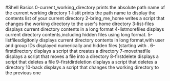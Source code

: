 #Shell Basics
0-current_working_directory prints the absolute path name of the current working directory
1-listit prints the path name to display the contents list of your current directory
2-bring_me_home writes a script that changes the working directory to the user's home directory
3-list-files displays current directory contents in a long format
4-listmorefiles displays current directory contents,including hidden files using long format.
5-listfilesdigitonly displays current directory contents in long format,with user and group IDs displayed numerically and hidden files (starting with .
6-firstdirectory displays a script that creates a directory
7-movethatfile displays a script that moves a file into a directory
8-firstdelete displays a script that deletes a file
9-firstdirdeletion displays a script that deletes a directory
10-back displays a script that changes the working directory to the previous one
